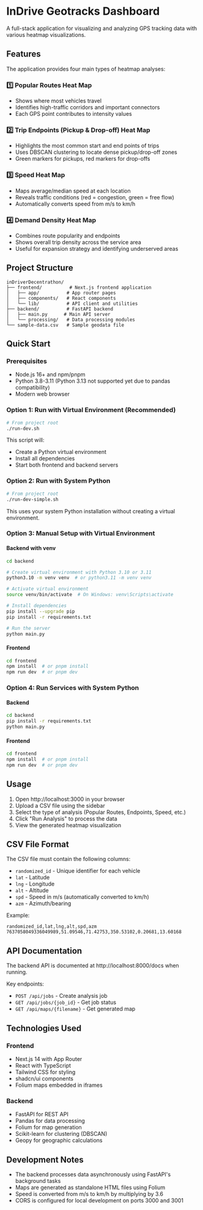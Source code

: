 # InDrive Geotracks Dashboard

A full-stack application for visualizing and analyzing GPS tracking data with various heatmap visualizations.

## Features

The application provides four main types of heatmap analyses:

### 1️⃣ Popular Routes Heat Map
- Shows where most vehicles travel
- Identifies high-traffic corridors and important connectors
- Each GPS point contributes to intensity values

### 2️⃣ Trip Endpoints (Pickup & Drop-off) Heat Map
- Highlights the most common start and end points of trips
- Uses DBSCAN clustering to locate dense pickup/drop-off zones
- Green markers for pickups, red markers for drop-offs

### 3️⃣ Speed Heat Map
- Maps average/median speed at each location
- Reveals traffic conditions (red = congestion, green = free flow)
- Automatically converts speed from m/s to km/h

### 4️⃣ Demand Density Heat Map
- Combines route popularity and endpoints
- Shows overall trip density across the service area
- Useful for expansion strategy and identifying underserved areas

## Project Structure

```
inDriverDecentrathon/
├── frontend/          # Next.js frontend application
│   ├── app/          # App router pages
│   ├── components/   # React components
│   └── lib/          # API client and utilities
├── backend/          # FastAPI backend
│   ├── main.py      # Main API server
│   └── processing/   # Data processing modules
└── sample-data.csv   # Sample geodata file
```

## Quick Start

### Prerequisites
- Node.js 16+ and npm/pnpm
- Python 3.8-3.11 (Python 3.13 not supported yet due to pandas compatibility)
- Modern web browser

### Option 1: Run with Virtual Environment (Recommended)

```bash
# From project root
./run-dev.sh
```

This script will:
- Create a Python virtual environment
- Install all dependencies
- Start both frontend and backend servers

### Option 2: Run with System Python

```bash
# From project root
./run-dev-simple.sh
```

This uses your system Python installation without creating a virtual environment.

### Option 3: Manual Setup with Virtual Environment

#### Backend with venv
```bash
cd backend

# Create virtual environment with Python 3.10 or 3.11
python3.10 -m venv venv  # or python3.11 -m venv venv

# Activate virtual environment
source venv/bin/activate  # On Windows: venv\Scripts\activate

# Install dependencies
pip install --upgrade pip
pip install -r requirements.txt

# Run the server
python main.py
```

#### Frontend
```bash
cd frontend
npm install  # or pnpm install
npm run dev  # or pnpm dev
```

### Option 4: Run Services with System Python

#### Backend
```bash
cd backend
pip install -r requirements.txt
python main.py
```

#### Frontend
```bash
cd frontend
npm install  # or pnpm install
npm run dev  # or pnpm dev
```

## Usage

1. Open http://localhost:3000 in your browser
2. Upload a CSV file using the sidebar
3. Select the type of analysis (Popular Routes, Endpoints, Speed, etc.)
4. Click "Run Analysis" to process the data
5. View the generated heatmap visualization

## CSV File Format

The CSV file must contain the following columns:
- `randomized_id` - Unique identifier for each vehicle
- `lat` - Latitude
- `lng` - Longitude  
- `alt` - Altitude
- `spd` - Speed in m/s (automatically converted to km/h)
- `azm` - Azimuth/bearing

Example:
```csv
randomized_id,lat,lng,alt,spd,azm
7637058049336049989,51.09546,71.42753,350.53102,0.20681,13.60168
```

## API Documentation

The backend API is documented at http://localhost:8000/docs when running.

Key endpoints:
- `POST /api/jobs` - Create analysis job
- `GET /api/jobs/{job_id}` - Get job status
- `GET /api/maps/{filename}` - Get generated map

## Technologies Used

### Frontend
- Next.js 14 with App Router
- React with TypeScript
- Tailwind CSS for styling
- shadcn/ui components
- Folium maps embedded in iframes

### Backend
- FastAPI for REST API
- Pandas for data processing
- Folium for map generation
- Scikit-learn for clustering (DBSCAN)
- Geopy for geographic calculations

## Development Notes

- The backend processes data asynchronously using FastAPI's background tasks
- Maps are generated as standalone HTML files using Folium
- Speed is converted from m/s to km/h by multiplying by 3.6
- CORS is configured for local development on ports 3000 and 3001
